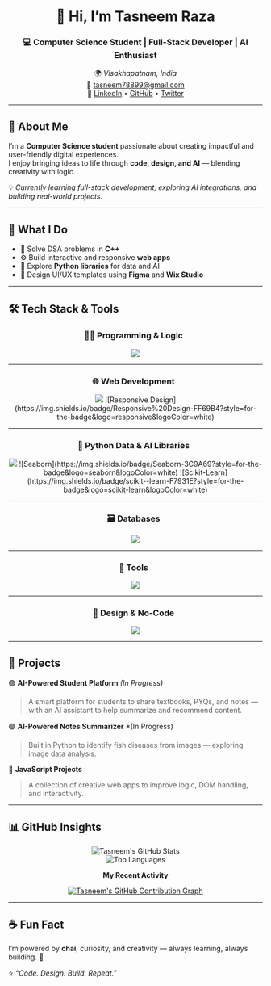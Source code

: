 <!-- Tasneem Raza | Professional GitHub README -->

<div align="center">

# 👋 Hi, I’m **Tasneem Raza**  
### 💻 Computer Science Student | Full-Stack Developer | AI Enthusiast  

🌍 *Visakhapatnam, India*  
📧 [tasneem78899@gmail.com](mailto:tasneem78899@gmail.com)  
🔗 [LinkedIn](https://www.linkedin.com/in/tasneem-raza-275b572b7) • [GitHub](https://github.com/Tasneem-netcode) • [Twitter](https://x.com/TasneemRaza322?t=ygmSK21Ys7hR7dfCWvHQuA&s=08)


</div>

---

## 🌱 About Me

I’m a **Computer Science student** passionate about creating impactful and user-friendly digital experiences.  
I enjoy bringing ideas to life through **code, design, and AI** — blending creativity with logic.  

💡 *Currently learning full-stack development, exploring AI integrations, and building real-world projects.*

---

## 🧠 What I Do

- 🧩 Solve DSA problems in **C++**  
- ⚙️ Build interactive and responsive **web apps**  
- 🧠 Explore **Python libraries** for data and AI  
- 🎨 Design UI/UX templates using **Figma** and **Wix Studio**

---

## 🛠️ Tech Stack & Tools

<div align="center">

### 👨‍💻 Programming & Logic  
<img src="https://skillicons.dev/icons?i=c,cpp,python,javascript" />

---

### 🌐 Web Development  
<img src="https://skillicons.dev/icons?i=html,css,regex" />
![Responsive Design](https://img.shields.io/badge/Responsive%20Design-FF69B4?style=for-the-badge&logo=responsive&logoColor=white) 

---

### 🧠 Python Data & AI Libraries  
<img src="https://skillicons.dev/icons?i=numpy,pandas,matplotlib" />
![Seaborn](https://img.shields.io/badge/Seaborn-3C9A69?style=for-the-badge&logo=seaborn&logoColor=white)
![Scikit-Learn](https://img.shields.io/badge/scikit--learn-F7931E?style=for-the-badge&logo=scikit-learn&logoColor=white)

---

### 🗃️ Databases  
<img src="https://skillicons.dev/icons?i=mysql" />

---

### 🧰 Tools  
<img src="https://skillicons.dev/icons?i=vscode,git,github" />

---

### 🎨 Design & No-Code  
<img src="https://skillicons.dev/icons?i=figma,wix,framer" />

</div>

---

## 🚀 Projects

🟣 **AI-Powered Student Platform** *(In Progress)*  
> A smart platform for students to share textbooks, PYQs, and notes — with an AI assistant to help summarize and recommend content.  

🟢 **AI-Powered Notes Summarizer**  *(In Progress)
> Built in Python to identify fish diseases from images — exploring image data analysis.    

🔵 **JavaScript Projects**  
> A collection of creative web apps to improve logic, DOM handling, and interactivity.  

---

## 📊 GitHub Insights

<div align="center">

![Tasneem's GitHub Stats](https://github-readme-stats.vercel.app/api?username=Tasneem-netcode&show_icons=true&theme=tokyonight&hide_border=true&count_private=true)  
![Top Languages](https://github-readme-stats.vercel.app/api/top-langs/?username=Tasneem-netcode&layout=compact&theme=tokyonight&hide_border=true)

**My Recent Activity**

[![Tasneem's GitHub Contribution Graph](https://github-readme-streak-stats.herokuapp.com/?user=Tasneem-netcode&theme=tokyonight&hide_border=true)](https://git.io/streak-stats)

</div>

---

## ☕ Fun Fact

I’m powered by **chai**, curiosity, and creativity — always learning, always building. 💫  

⭐ *“Code. Design. Build. Repeat.”*
